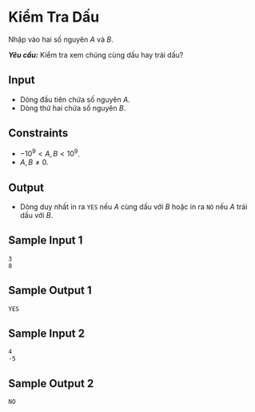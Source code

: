# Kiểm Tra Dấu

Nhập vào hai số nguyên $A$ và $B$. 

***Yêu cầu:*** Kiểm tra xem chúng cùng dấu hay trái dấu?

## Input

- Dòng đầu tiên chứa số nguyên $A$.
- Dòng thứ hai chứa số nguyên $B$.

## Constraints

- $-10^9 < A, B < 10^9$.
- $A, B \ne 0$.

## Output

- Dòng duy nhất in ra `YES` nếu $A$ cùng dấu với $B$ hoặc in ra `NO` nếu $A$ trái dấu với $B$.

## Sample Input 1

```
3
8
```

## Sample Output 1

```
YES
```

## Sample Input 2

```
4
-5
```

## Sample Output 2

```
NO
```

